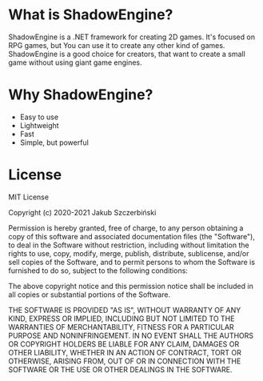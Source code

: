 # What is ShadowEngine?
ShadowEngine is a .NET framework for creating 2D games. It's focused on RPG games, but You can use it to create any other kind of games. ShadowEngine is a good choice for creators, that want to create a small game without using giant game engines.

# Why ShadowEngine?
* Easy to use
* Lightweight
* Fast
* Simple, but powerful

# License
MIT License

Copyright (c) 2020-2021 Jakub Szczerbiński

Permission is hereby granted, free of charge, to any person obtaining a copy
of this software and associated documentation files (the "Software"), to deal
in the Software without restriction, including without limitation the rights
to use, copy, modify, merge, publish, distribute, sublicense, and/or sell
copies of the Software, and to permit persons to whom the Software is
furnished to do so, subject to the following conditions:

The above copyright notice and this permission notice shall be included in all
copies or substantial portions of the Software.

THE SOFTWARE IS PROVIDED "AS IS", WITHOUT WARRANTY OF ANY KIND, EXPRESS OR
IMPLIED, INCLUDING BUT NOT LIMITED TO THE WARRANTIES OF MERCHANTABILITY,
FITNESS FOR A PARTICULAR PURPOSE AND NONINFRINGEMENT. IN NO EVENT SHALL THE
AUTHORS OR COPYRIGHT HOLDERS BE LIABLE FOR ANY CLAIM, DAMAGES OR OTHER
LIABILITY, WHETHER IN AN ACTION OF CONTRACT, TORT OR OTHERWISE, ARISING FROM,
OUT OF OR IN CONNECTION WITH THE SOFTWARE OR THE USE OR OTHER DEALINGS IN THE
SOFTWARE.
